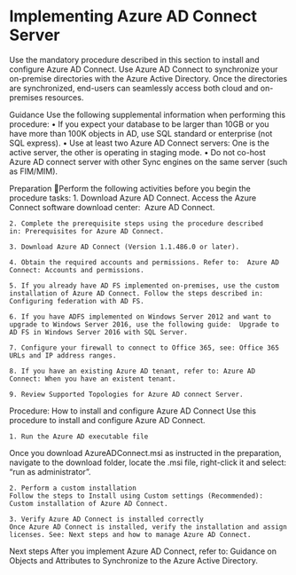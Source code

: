 # Implementing Azure AD Connect Server

Use the mandatory procedure described in this section to install and configure Azure AD Connect. 
Use Azure AD Connect to synchronize your on-premise directories with the Azure Active Directory. Once the directories are synchronized, end-users can seamlessly access both cloud and on-premises resources.  



Guidance
Use the following supplemental information when performing this procedure:
	•  If you expect your database to be larger than 10GB or you have more than 100K objects in AD, use SQL standard or enterprise (not SQL express).
	• Use at least two Azure AD Connect servers:  One is the active server,  the other is operating in staging mode. 
	• Do not co-host Azure AD connect server with other Sync engines on the same server (such as FIM/MIM).



Preparation Perform the following activities before you begin the procedure tasks: 
	1. Download Azure AD Connect. Access the Azure Connect software download center:  Azure AD Connect.
	
	2. Complete the prerequisite steps using the procedure described in: Prerequisites for Azure AD Connect.  
	
	3. Download Azure AD Connect (Version 1.1.486.0 or later). 
	
	4. Obtain the required accounts and permissions. Refer to:  Azure AD Connect: Accounts and permissions. 
	
	5. If you already have AD FS implemented on-premises, use the custom installation of Azure AD Connect. Follow the steps described in: Configuring federation with AD FS.
	
	6. If you have ADFS implemented on Windows Server 2012 and want to upgrade to Windows Server 2016, use the following guide:  Upgrade to AD FS in Windows Server 2016 with SQL Server.
	
	7. Configure your firewall to connect to Office 365, see: Office 365 URLs and IP address ranges.
	
	8. If you have an existing Azure AD tenant, refer to: Azure AD Connect: When you have an existent tenant.
	
	9. Review Supported Topologies for Azure AD connect Server. 


Procedure:  How to install and configure Azure AD Connect 
Use this procedure to install and configure Azure AD Connect. 

	1. Run the Azure AD executable file 
Once you download AzureADConnect.msi as instructed in the preparation, navigate to the download folder, locate the .msi file, right-click it and select: “run as administrator”.
	
	2. Perform a custom installation
	Follow the steps to Install using Custom settings (Recommended):  Custom installation of Azure AD Connect.
	
	3. Verify Azure AD Connect is installed correctly
	Once Azure AD Connect is installed, verify the installation and assign licenses. See: Next steps and how to manage Azure AD Connect. 
 


Next steps 
After you implement Azure AD Connect, refer to: Guidance on Objects and Attributes to Synchronize to the Azure Active Directory.

